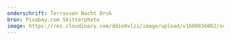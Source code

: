 ```yaml
---
onderschrift: Terrassen Nacht Druk
bron: Pixabay.com Skitterphoto
image: https://res.cloudinary.com/ddio9vlzi/image/upload/v1680936062/sciencegeek/posts/terrassen-nacht-druk.jpg
---
```

